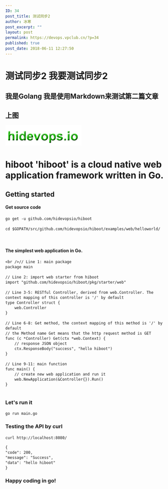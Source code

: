 ```yaml
---
ID: 34
post_title: 测试同步2
author: 冰寒
post_excerpt: ""
layout: post
permalink: https://devops.vpclub.cn/?p=34
published: true
post_date: 2018-06-11 12:27:50
---
```

# 测试同步2 我要测试同步2 

## 我是Golang 我是使用Markdown来测试第二篇文章 

## 上图

![logo][1] 
# hiboot 'hiboot' is a cloud native web application framework written in Go. 

## Getting started

#### Get source code

<pre><code class="bash">go get -u github.com/hidevopsio/hiboot

cd $GOPATH/src/github.com/hidevopsio/hiboot/examples/web/helloworld/


</code></pre>

#### The simplest web application in Go.

<pre><code class="go">&lt;br />// Line 1: main package
package main

// Line 2: import web starter from hiboot
import "github.com/hidevopsio/hiboot/pkg/starter/web"

// Line 3-5: RESTful Controller, derived from web.Controller. The context mapping of this controller is '/' by default
type Controller struct {
    web.Controller
}

// Line 6-8: Get method, the context mapping of this method is '/' by default
// the Method name Get means that the http request method is GET
func (c *Controller) Get(ctx *web.Context) {
    // response JSON object
    ctx.ResponseBody("success", "hello hiboot")
}

// Line 9-11: main function
func main() {
    // create new web application and run it
    web.NewApplication(&Controller{}).Run()
}

</code></pre>

### Let's run it

<pre><code class="bash">go run main.go
</code></pre>

### Testing the API by curl

<pre><code class="bash">curl http://localhost:8080/
</code></pre>

<pre><code class="bash">{
"code": 200,
"message": "Success",
"data": "hello hiboot"
}
</code></pre>

### Happy coding in go!

 [1]: ../images/hidevopsio-txt.png